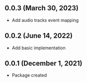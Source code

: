## 0.0.3 (March 30, 2023)

* Add audio tracks event mapping

## 0.0.2 (June 14, 2022)

* Add basic implementation

## 0.0.1 (December 1, 2021)

* Package created
